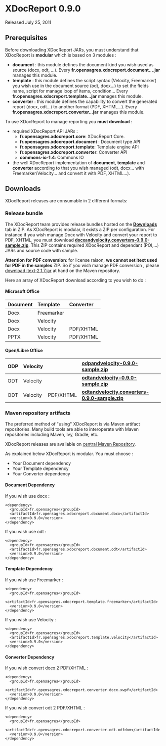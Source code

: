# XDocReport 0.9.0 #

Released July 25, 2011

## Prerequisites ##

Before downloading XDocReport JARs, you must understand that XDocReport is **modular** which is based on 3 modules :

  * **document** : this module defines the document kind you wish used as source (docx, odt, ...). Every **fr.opensagres.xdocreport.document....jar** manages this module.
  * **template** : this module defines the script syntax (Velocity, Freemarker) you wish use in the document source (odt, docx...) to set the fields name, script for manage loop of items, condition... Every **fr.opensagres.xdocreport.template...jar** manages this module.
  * **converter** : this module defines the capability to convert the generated report (docx, odt...) to another format (PDF, XHTML...). Every **fr.opensagres.xdocreport.converter...jar** manages this module.

To use XDocReport to manage reporting you **must download** :

  * required XDocReport API JARs :
    * **fr.opensagres.xdocreport.core**: XDocReport Core.
    * **fr.opensagres.xdocreport.document** : Document type API
    * **fr.opensagres.xdocreport.template**: Template engine API
    * **fr.opensagres.xdocreport.converter**: Converter API
    * **commons-io-1.4**: Commons IO
  * the well XDocReport implementation of **document**, **template** and **converter** according to that you wish managed (odt, docx... with Freemarker/Velocity... and convert it with PDF, XHTML...).

## Downloads ##

XDocReport releases are consumable in 2 different formats:

### Release bundle ###

The XDocReport team provides release bundles hosted on the **[Downloads](http://code.google.com/p/xdocreport/downloads/list)** tab in ZIP. As XDocReport is modular, it exists a ZIP per configuration. For instance if you wish manage Docx with Velocity and convert your report to PDF, XHTML, you must download **[docxandvelocity.converters-0.9.0-sample.zip](http://code.google.com/p/xdocreport/downloads/list)**. This ZIP contains required XDocReport and dependant (POI,...) JARs and source code with sample.

**Attention for PDF conversion**: for license raison, **we cannot set itext used for PDF in the samples** ZIP. So if you wish manage PDF conversion , please [download itext-2.1.7.jar](http://search.maven.org/#artifactdetails|com.lowagie|itext|2.1.7|jar) at hand on the Maven repository.

Here an array of XDocReport download according to you wish to do :

#### Microsoft Office ####

| **Document** | **Template** | **Converter** |
|:-------------|:-------------|:--------------|
| Docx         | Freemarker   |     | **[docxandfreemarker-0.9.0-sample.zip](http://code.google.com/p/xdocreport/downloads/list)** |
| Docx         | Velocity     |       | **[docxandvelocity-0.9.0-sample.zip](http://code.google.com/p/xdocreport/downloads/list)** |
| Docx         | Velocity     |     PDF/XHTML      | **[docxandvelocity.converters-0.9.0-sample.zip](http://code.google.com/p/xdocreport/downloads/list)** |
| PPTX         | Velocity     |     PDF/XHTML      | **[pptxandvelocity-0.9.0-sample.zip](http://code.google.com/p/xdocreport/downloads/list)** |

#### Open/Libre Office ####

| ODP       | Velocity |      | **[odpandvelocity-0.9.0-sample.zip](http://code.google.com/p/xdocreport/downloads/list)** |
|:----------|:---------|:-----|:------------------------------------------------------------------------------------------|
| ODT       | Velocity |      | **[odtandvelocity-0.9.0-sample.zip](http://code.google.com/p/xdocreport/downloads/list)** |
| ODT       | Velocity |     PDF/XHTML      | **[odtandvelocity.converters-0.9.0-sample.zip](http://code.google.com/p/xdocreport/downloads/list)** |

### Maven repository artifacts ###

The preferred method of "using" XDocReport is via Maven artifact repositories. Many build tools are able to interoperate with Maven repositories including Maven, Ivy, Gradle, etc.

XDocReport releases are available on [central Maven Repository](http://search.maven.org/#search|ga|1|xdocreport).

As explained below XDocReport is modular. You must choose :

  * Your Document dependency
  * Your Template dependency
  * Your Converter dependency

#### Document Dependency ####

If you wish use docx :

```
<dependency>
  <groupId>fr.opensagres</groupId>
  <artifactId>fr.opensagres.xdocreport.document.docx</artifactId>
  <version>0.9.0</version>
</dependency>
```

If you wish use odt :

```
<dependency>
  <groupId>fr.opensagres</groupId>
  <artifactId>fr.opensagres.xdocreport.document.odt</artifactId>
  <version>0.9.0</version>
</dependency>
```

#### Template Dependency ####

If you wish use Freemarker :

```
<dependency>
  <groupId>fr.opensagres</groupId>
  <artifactId>fr.opensagres.xdocreport.template.freemarker</artifactId>
  <version>0.9.0</version>
</dependency>
```

If you wish use Velocity :

```
<dependency>
  <groupId>fr.opensagres</groupId>
  <artifactId>fr.opensagres.xdocreport.template.velocity</artifactId>
  <version>0.9.0</version>
</dependency>
```

#### Converter Dependency ####

If you wish convert docx 2 PDF/XHTML :

```
<dependency>
  <groupId>fr.opensagres</groupId>
  <artifactId>fr.opensagres.xdocreport.converter.docx.xwpf</artifactId>
  <version>0.9.0</version>
</dependency>
```

If you wish convert odt 2 PDF/XHTML  :

```
<dependency>
  <groupId>fr.opensagres</groupId>
  <artifactId>fr.opensagres.xdocreport.converter.odt.odfdom</artifactId>
  <version>0.9.0</version>
</dependency>
```